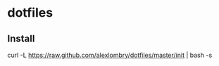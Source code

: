 dotfiles
========

Install
--------

curl -L https://raw.github.com/alexlombry/dotfiles/master/init | bash -s
